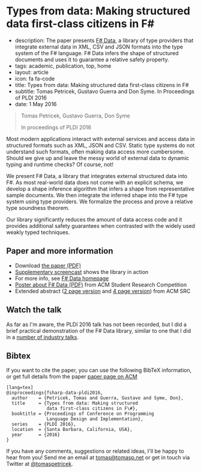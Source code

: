 # Types from data: Making structured data first-class citizens in F#

 - description:  The paper presents [F# Data](http://fsharp.github.io/FSharp.Data), a library of type providers
      that integrate external data in XML, CSV and JSON formats into the type system of the F# language.
      F# Data infers the shape of structured documents and uses it to guarantee a relative safety property.
 - tags: academic, publication, top, home
 - layout: article
 - icon: fa fa-code
 - title: Types from data: Making structured data first-class citizens in F#
 - subtitle: Tomas Petricek, Gustavo Guerra and Don Syme. In Proceedings of PLDI 2016
 - date: 1 May 2016

> Tomas Petricek, Gustavo Guerra, Don Syme
>
> In proceedings of PLDI 2016

Most modern applications interact with external services and access data in structured formats such
as XML, JSON and CSV. Static type systems do not understand such formats, often making data access
more cumbersome. Should we give up and leave the messy world of external data to dynamic typing
and runtime checks? Of course, not!

We present F# Data, a library that integrates external structured data into F#. As most real-world
data does not come with an explicit schema, we develop a shape inference algorithm that infers a
shape from representative sample documents. We then integrate the inferred shape into the F# type
system using type providers. We formalize the process and prove a relative type soundness theorem.

Our library significantly reduces the amount of data access code and it provides additional
safety guarantees when contrasted with the widely used weakly typed techniques.

## Paper and more information

 - Download [the paper (PDF)](fsharp-data.pdf)
 - [Supplementary screencast](https://vimeo.com/165159144) shows the library in action
 - For more info, see [F# Data homepage](http://fsharp.github.io/FSharp.Data/)
 - [Poster about F# Data (PDF)](fsharp-data-poster.pdf) from ACM Student Research Competition
 - Extended abstract ([2 page version](fsharp-data-src-short.pdf) and [4 page version](fsharp-data-src-long.pdf)) from ACM SRC

## Watch the talk

As far as I'm aware, the PLDI 2016 talk has not been recorded, but I did a brief practical
demonstration of the F# Data library, similar to one that I did in a [number of industry
talks](http://fsharpworks.com/materials.html).


<!--One good talk to watch has been recorded by
Microsoft's Channel 9 team:

Dead :-(

<div style="padding-left:20px">
<iframe src="https://channel9.msdn.com/posts/Understanding-the-World-with-F/player" width="640" height="360" allowFullScreen frameBorder="0"></iframe>
</div>
-->

## <a id="cite">Bibtex</a>
If you want to cite the paper, you can use the following BibTeX information, or
get full details from the paper [paper page on ACM](http://dl.acm.org/citation.cfm?id=2908115)

    [lang=tex]
    @inproceedings{fsharp-data-pldi2016,
      author    = {Petricek, Tomas and Guerra, Gustavo and Syme, Don},
      title     = {Types from data: Making structured
                   data first-class citizens in F\#},
      booktitle = {Proceedings of Conference on Programming
                   Language Design and Implementation},
      series    = {PLDI 2016},
      location  = {Santa Barbara, California, USA},
      year      = {2016}
    }


If you have any comments, suggestions or related ideas, I'll be happy to
hear from you! Send me an email at [tomas@tomasp.net](mailto:tomas@tomasp.net)
or get in touch via Twitter at [@tomaspetricek](http://twitter.com/tomaspetricek).

